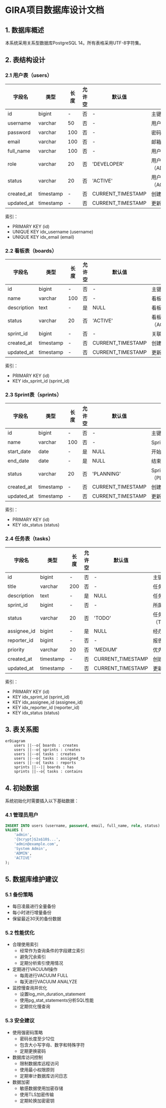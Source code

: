 # GIRA项目数据库设计文档

## 1. 数据库概述
本系统采用关系型数据库PostgreSQL 14。所有表格采用UTF-8字符集。

## 2. 表结构设计

### 2.1 用户表（users）
| 字段名 | 类型 | 长度 | 允许空 | 默认值 | 说明 |
|--------|------|------|--------|--------|------|
| id | bigint | - | 否 | - | 主键，自增 |
| username | varchar | 50 | 否 | - | 用户名，唯一 |
| password | varchar | 100 | 否 | - | 密码（加密存储）|
| email | varchar | 100 | 否 | - | 邮箱地址 |
| full_name | varchar | 100 | 否 | - | 用户全名 |
| role | varchar | 20 | 否 | 'DEVELOPER' | 用户角色（ADMIN/DEVELOPER）|
| status | varchar | 20 | 否 | 'ACTIVE' | 用户状态（ACTIVE/INACTIVE）|
| created_at | timestamp | - | 否 | CURRENT_TIMESTAMP | 创建时间 |
| updated_at | timestamp | - | 否 | CURRENT_TIMESTAMP | 更新时间 |

索引：
- PRIMARY KEY (id)
- UNIQUE KEY idx_username (username)
- UNIQUE KEY idx_email (email)

### 2.2 看板表（boards）
| 字段名 | 类型 | 长度 | 允许空 | 默认值 | 说明 |
|--------|------|------|--------|--------|------|
| id | bigint | - | 否 | - | 主键，自增 |
| name | varchar | 100 | 否 | - | 看板名称 |
| description | text | - | 是 | NULL | 看板描述 |
| status | varchar | 20 | 否 | 'ACTIVE' | 看板状态（ACTIVE/ARCHIVED）|
| sprint_id | bigint | - | 否 | - | 关联的SprintID |
| created_at | timestamp | - | 否 | CURRENT_TIMESTAMP | 创建时间 |
| updated_at | timestamp | - | 否 | CURRENT_TIMESTAMP | 更新时间 |

索引：
- PRIMARY KEY (id)
- KEY idx_sprint_id (sprint_id)

### 2.3 Sprint表（sprints）
| 字段名 | 类型 | 长度 | 允许空 | 默认值 | 说明 |
|--------|------|------|--------|--------|------|
| id | bigint | - | 否 | - | 主键，自增 |
| name | varchar | 100 | 否 | - | Sprint名称 |
| start_date | date | - | 是 | NULL | 开始日期 |
| end_date | date | - | 是 | NULL | 结束日期 |
| status | varchar | 20 | 否 | 'PLANNING' | Sprint状态（PLANNING/ACTIVE/COMPLETED）|
| created_at | timestamp | - | 否 | CURRENT_TIMESTAMP | 创建时间 |
| updated_at | timestamp | - | 否 | CURRENT_TIMESTAMP | 更新时间 |

索引：
- PRIMARY KEY (id)
- KEY idx_status (status)

### 2.4 任务表（tasks）
| 字段名 | 类型 | 长度 | 允许空 | 默认值 | 说明 |
|--------|------|------|--------|--------|------|
| id | bigint | - | 否 | - | 主键，自增 |
| title | varchar | 200 | 否 | - | 任务标题 |
| description | text | - | 是 | NULL | 任务描述 |
| sprint_id | bigint | - | 否 | - | 所属SprintID |
| status | varchar | 20 | 否 | 'TODO' | 任务状态（TODO/IN_PROGRESS/DONE）|
| assignee_id | bigint | - | 是 | NULL | 经办人ID |
| reporter_id | bigint | - | 否 | - | 报告人ID |
| priority | varchar | 20 | 否 | 'MEDIUM' | 优先级（HIGH/MEDIUM/LOW）|
| created_at | timestamp | - | 否 | CURRENT_TIMESTAMP | 创建时间 |
| updated_at | timestamp | - | 否 | CURRENT_TIMESTAMP | 更新时间 |

索引：
- PRIMARY KEY (id)
- KEY idx_sprint_id (sprint_id)
- KEY idx_assignee_id (assignee_id)
- KEY idx_reporter_id (reporter_id)
- KEY idx_status (status)

## 3. 表关系图
```mermaid
erDiagram
    users ||--o{ boards : creates
    users ||--o{ sprints : creates
    users ||--o{ tasks : creates
    users ||--o{ tasks : assigned_to
    users ||--o{ tasks : reports
    sprints ||--|| boards : has
    sprints ||--o{ tasks : contains
```

## 4. 初始数据
系统初始化时需要插入以下基础数据：

### 4.1 管理员用户
```sql
INSERT INTO users (username, password, email, full_name, role, status)
VALUES (
    'admin', 
    '{bcrypt}$2a$10$...', 
    'admin@example.com', 
    'System Admin', 
    'ADMIN', 
    'ACTIVE'
);
```

## 5. 数据库维护建议

### 5.1 备份策略
- 每日凌晨进行全量备份
- 每小时进行增量备份
- 保留最近30天的备份数据

### 5.2 性能优化
- 合理使用索引
  - 经常作为查询条件的字段建立索引
  - 避免冗余索引
  - 定期分析索引使用情况
- 定期进行VACUUM操作
  - 每周进行VACUUM FULL
  - 每天进行VACUUM ANALYZE
- 监控慢查询并优化
  - 设置log_min_duration_statement
  - 使用pg_stat_statements分析SQL性能
  - 定期优化慢查询

### 5.3 安全建议
- 使用强密码策略
  - 密码长度至少12位
  - 包含大小写字母、数字和特殊字符
  - 定期更换密码
- 数据库访问控制
  - 限制数据库远程访问
  - 使用最小权限原则
  - 定期审计数据库访问日志
- 数据加密
  - 敏感数据使用加密存储
  - 使用TLS加密传输
  - 定期轮换加密密钥 